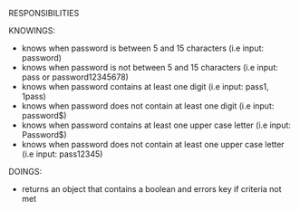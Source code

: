RESPONSIBILITIES

KNOWINGS:
- knows when password is between 5 and 15 characters (i.e input: password)
- knows when password is not between 5 and 15 characters (i.e input: pass or password12345678)
- knows when password contains at least one digit (i.e input: pass1, 1pass)
- knows when password does not contain at least one digit (i.e input: password$)
- knows when password contains at least one upper case letter (i.e input: Password$)
- knows when password does not contain at least one upper case letter (i.e input: pass12345)

DOINGS:
- returns an object that contains a boolean and errors key if criteria not met

